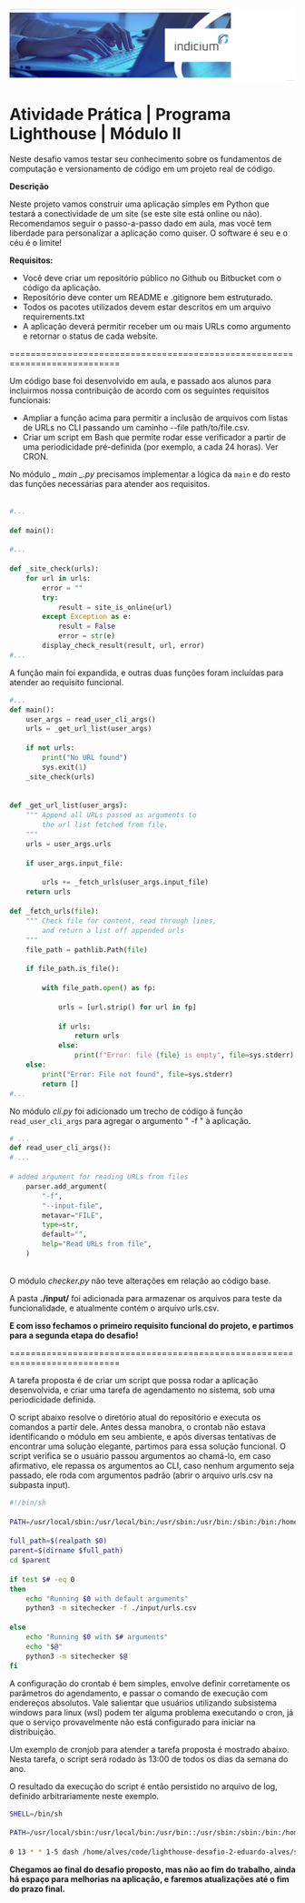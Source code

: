![INDI_capa.png](/input/INDI_capa-linkedin_institucional_016.png)

# Atividade Prática | Programa Lighthouse | Módulo II #

Neste desafio vamos testar seu conhecimento sobre os fundamentos de computação e versionamento de código em um projeto real de código.

**Descrição**

Neste projeto vamos construir uma aplicação simples em Python que testará a conectividade de um site (se este site está online ou não).
Recomendamos seguir o passo-a-passo dado em aula, mas você tem liberdade para personalizar a aplicação como quiser. O software é seu e o céu é o limite!

**Requisitos:**

- Você deve criar um repositório público no Github ou Bitbucket com o código da aplicação.
- Repositório deve conter um README e .gitignore bem estruturado.
- Todos os pacotes utilizados devem estar descritos em um arquivo requirements.txt
- A aplicação deverá permitir receber um ou mais URLs como argumento e retornar o status de cada website.

===========================================================================

Um código base foi desenvolvido em aula, e passado aos alunos para incluirmos nossa contribuição de acordo com os seguintes requisitos funcionais:

- Ampliar a função acima para permitir a inclusão de arquivos com listas de URLs no CLI passando um caminho --file path/to/file.csv.
- Criar um script em Bash que permite rodar esse verificador a partir de uma periodicidade pré-definida (por exemplo, a cada 24 horas). Ver CRON.

No módulo *_ _main_ _.py* precisamos implementar a lógica da `main` e do resto das funções necessárias para atender aos requisitos. 


```python

#...

def main():

#...

def _site_check(urls):
    for url in urls:
        error = ""
        try:
            result = site_is_online(url)
        except Exception as e:
            result = False
            error = str(e)
        display_check_result(result, url, error)
#...
```

A função main foi expandida, e outras duas funções foram incluídas para atender ao requisito funcional.


```python
#...
def main():
    user_args = read_user_cli_args()
    urls = _get_url_list(user_args)

    if not urls:
        print("No URL found")
        sys.exit(1)
    _site_check(urls)


def _get_url_list(user_args):
    """ Append all URLs passed as arguments to
        the url list fetched from file. 
    """
    urls = user_args.urls 
    
    if user_args.input_file:

        urls += _fetch_urls(user_args.input_file)
    return urls

def _fetch_urls(file):
    """ Check file for content, read through lines,
        and return a list off appended urls 
    """
    file_path = pathlib.Path(file)

    if file_path.is_file():
        
        with file_path.open() as fp:
            
            urls = [url.strip() for url in fp]
            
            if urls:
                return urls
            else:
                print(f"Error: file {file} is empty", file=sys.stderr)
    else:
        print("Error: File not found", file=sys.stderr)
        return []
#...
```

No módulo *cli.py* foi adicionado um trecho de código à função `read_user_cli_args` para agregar o argumento " -f " à aplicação.


```python
# ...
def read_user_cli_args():
# ...

# added argument for reading URLs from files
    parser.add_argument(
        "-f",
        "--input-file",
        metavar="FILE",
        type=str,
        default="",
        help="Read URLs from file",
    )
    
```

O módulo *checker.py* não teve alterações em relação ao código base.

A pasta **./input/** foi adicionada para armazenar os arquivos para teste da funcionalidade, e atualmente contém o arquivo urls.csv.

**E com isso fechamos o primeiro requisito funcional do projeto, e partimos para a segunda etapa do desafio!**

===========================================================================

A tarefa proposta é de criar um script que possa rodar a aplicação desenvolvida, e criar uma tarefa de agendamento no sistema, sob uma periodicidade definida.


O script abaixo resolve o diretório atual do repositório e executa os comandos a partir dele. Antes dessa manobra, o crontab não estava identificando o módulo em seu ambiente, e após diversas tentativas de encontrar uma solução elegante, partimos para essa solução funcional.
O script verifica se o usuário passou argumentos ao chamá-lo, em caso afirmativo, ele repassa os argumentos ao CLI, caso nenhum argumento seja passado, ele roda com argumentos padrão (abrir o arquivo urls.csv na subpasta input).


```bash
#!/bin/sh

PATH=/usr/local/sbin:/usr/local/bin:/usr/sbin:/usr/bin:/sbin:/bin:/home/alves/code/lighthouse-desafio-2-eduardo-alves

full_path=$(realpath $0)
parent=$(dirname $full_path)
cd $parent

if test $# -eq 0
then
	echo "Running $0 with default arguments"
	python3 -m sitechecker -f ./input/urls.csv

else
	echo "Running $0 with $# arguments"
	echo "$@"
	python3 -m sitechecker $@
fi
```


A configuração do crontab é bem simples, envolve definir corretamente os parâmetros do agendamento, e passar o comando de execução com endereços absolutos.
Vale salientar que usuários utilizando subsistema windows para linux (wsl) podem ter alguma problema executando o cron, já que o serviço provavelmente não está configurado para iniciar na distribuição.

Um exemplo de cronjob para atender a tarefa proposta é mostrado abaixo. Nesta tarefa, o script será rodado às 13:00 de todos os dias da semana do ano.

O resultado da execução do script é então persistido no arquivo de log, definido arbitrariamente neste exemplo.



```bash
SHELL=/bin/sh

PATH=/usr/local/sbin:/usr/local/bin:/usr/bin::/usr/sbin:/sbin:/bin:/home/alves/code/lighthouse-desafio-2-eduardo-alves
                            
0 13 * * 1-5 dash /home/alves/code/lighthouse-desafio-2-eduardo-alves/sitechecker.sh > /tmp/crontab.log 2>&1
```

**Chegamos ao final do desafio proposto, mas não ao fim do trabalho, ainda há espaço para melhorias na aplicação, e faremos atualizações até o fim do prazo final.**


```python

```
